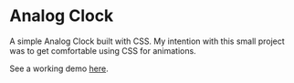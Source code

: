 # Analog Clock


A simple Analog Clock built with CSS. My intention with this small project was to get comfortable using CSS for animations.

See a working demo <a href='https://zataara.github.io/analog-clock/'>here</a>.

